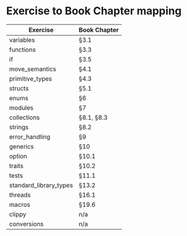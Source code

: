 # Exercise to Book Chapter mapping

| Exercise               | Book Chapter |
|------------------------|--------------|
| variables              | §3.1          | AC
| functions              | §3.3          | AC
| if                     | §3.5          |
| move_semantics         | §4.1          |
| primitive_types        | §4.3          |
| structs                | §5.1          |
| enums                  | §6            |
| modules                | §7            |
| collections            | §8.1, §8.3    |
| strings                | §8.2          |
| error_handling         | §9            |
| generics               | §10           |
| option                 | §10.1         |
| traits                 | §10.2         |
| tests                  | §11.1         |
| standard_library_types | §13.2         |
| threads                | §16.1         |
| macros                 | §19.6         |
| clippy                 | n/a           |
| conversions            | n/a           |
